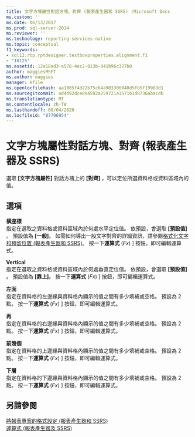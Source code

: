 ```yaml
---
title: 文字方塊屬性對話方塊、對齊 (報表產生器和 SSRS) |Microsoft Docs
ms.custom: ''
ms.date: 06/13/2017
ms.prod: sql-server-2014
ms.reviewer: ''
ms.technology: reporting-services-native
ms.topic: conceptual
f1_keywords:
- sql12.rtp.rptdesigner.textboxproperties.alignment.f1
- "10125"
ms.assetid: 12a18ad3-a578-4ec2-813b-841b96c327b0
author: maggiesMSFT
ms.author: maggies
manager: kfile
ms.openlocfilehash: aa1005f4d22b75c64a903306040d5fb5f19983d1
ms.sourcegitcommit: ad4d92dce894592a259721a1571b1d8736abacdb
ms.translationtype: MT
ms.contentlocale: zh-TW
ms.lasthandoff: 08/04/2020
ms.locfileid: "87706954"
---
```

# <a name="text-box-properties-dialog-box-alignment-report-builder-and-ssrs"></a>文字方塊屬性對話方塊、對齊 (報表產生器及 SSRS)
  選取 **[文字方塊屬性]** 對話方塊上的 **[對齊]** ，可以定位所選資料格或資料區域內的值。  
  
## <a name="options"></a>選項  
 **橫座標**  
 指定在選取之資料格或資料區域內於何處水平定位值。 依預設，會選取 **[預設值]** 。 預設值為 **[一般]**。 如需如何導出一般文字對齊的詳細資訊，請參閱[格式化文字和預留位置 &#40;報表產生器和 SSRS&#41;](report-design/formatting-text-and-placeholders-report-builder-and-ssrs.md)。 按一下**運算式** (*Fx*) ] 按鈕，即可編輯運算式。  
  
 **Vertical**  
 指定在選取之資料格或資料區域內於何處垂直定位值。 依預設，會選取 **[預設值]** 。 預設值為 **[靠上]**。 按一下**運算式** (*Fx*) ] 按鈕，即可編輯運算式。  
  
 **左面**  
 指定在資料格的左邊緣與資料格內顯示的值之間有多少填補或空格。 預設為 2 點。 按一下**運算式** (*Fx*) ] 按鈕，即可編輯運算式。  
  
 **再**  
 指定在資料格的右邊緣與資料格內顯示的值之間有多少填補或空格。 預設為 2 點。 按一下**運算式** (*Fx*) ] 按鈕，即可編輯運算式。  
  
 **前幾個**  
 指定在資料格的上邊緣與資料格內顯示的值之間有多少填補或空格。 預設為 2 點。 按一下**運算式** (*Fx*) ] 按鈕，即可編輯運算式。  
  
 **下層**  
 指定在資料格的下邊緣與資料格內顯示的值之間有多少填補或空格。 預設為 2 點。 按一下**運算式** (*Fx*) ] 按鈕，即可編輯運算式。  
  
## <a name="see-also"></a>另請參閱  
 [將報表專案的格式設定 &#40;報表產生器和 SSRS&#41;](report-design/formatting-report-items-report-builder-and-ssrs.md)   
 [運算式 &#40;報表產生器及 SSRS&#41;](report-design/expressions-report-builder-and-ssrs.md)  
  
  
